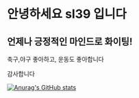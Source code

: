 # 안녕하세요 sl39 입니다

## 언제나 긍정적인 마인드로 화이팅!

축구,야구 좋아하고, 운동도 좋아합니다

감사합니다





[![Anurag's GitHub stats](https://github-readme-stats.vercel.app/api?username=sl39)](https://github.com/anuraghazra/github-readme-stats)
